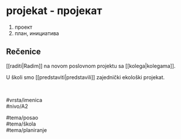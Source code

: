 # projekat - пројекат

1. проект  
2. план, инициатива

## Rečenice

[[raditi|Radim]] na novom poslovnom projektu sa [[kolega|kolegama]].

U školi smo [[predstaviti|predstavili]] zajednički ekološki projekat.

<br>

#vrsta/imenica  
#nivo/A2  

#tema/posao  
#tema/škola  
#tema/planiranje  
